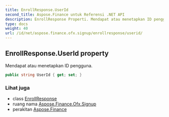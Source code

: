 ```yaml
---
title: EnrollResponse.UserId
second_title: Aspose.Finance untuk Referensi .NET API
description: EnrollResponse Properti. Mendapat atau menetapkan ID pengguna.
type: docs
weight: 40
url: /id/net/aspose.finance.ofx.signup/enrollresponse/userid/
---
```

## EnrollResponse.UserId property

Mendapat atau menetapkan ID pengguna.

```csharp
public string UserId { get; set; }
```

### Lihat juga

* class [EnrollResponse](../)
* ruang nama [Aspose.Finance.Ofx.Signup](../../enrollresponse/)
* perakitan [Aspose.Finance](../../../)


